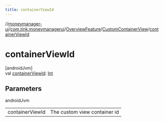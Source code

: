 ```yaml
---
title: containerViewId
---
```

//[moneymanager-ui](../../../../index.html)/[com.tink.moneymanagerui](../../index.html)/[OverviewFeature](../index.html)/[CustomContainerView](index.html)/[containerViewId](container-view-id.html)



# containerViewId



[androidJvm]\
val [containerViewId](container-view-id.html): [Int](https://kotlinlang.org/api/latest/jvm/stdlib/kotlin/-int/index.html)



## Parameters


androidJvm

| | |
|---|---|
| containerViewId | The custom view container id |




